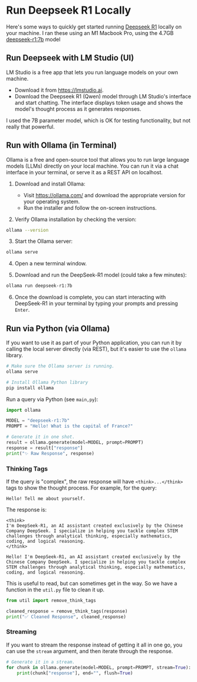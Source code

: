 # Run Deepseek R1 Locally

Here's some ways to quickly get started running [Deepseek R1](https://www.deepseek.com/) locally on your machine. I ran these using an M1 Macbook Pro, using the 4.7GB [deepseek-r1:7b](https://ollama.com/library/deepseek-r1:7b) model

## Run Deepseek with LM Studio (UI)

LM Studio is a free app that lets you run language models on your own machine. 

* Download it from https://lmstudio.ai.
* Download the Deepseek R1 (Qwen) model through LM Studio's interface and start chatting. The interface displays token usage and shows the model's thought process as it generates responses.

I used the 7B parameter model, which is OK for testing functionality, but not really that powerful.

## Run with Ollama (in Terminal)

Ollama is a free and open-source tool that allows you to run large language models (LLMs) directly on your local machine. You can run it via a chat interface in your terminal, or serve it as a REST API on localhost.

1. Download and install Ollama:
    - Visit https://ollama.com/ and download the appropriate version for your operating system.
    - Run the installer and follow the on-screen instructions.

2. Verify Ollama installation by checking the version:

```sh
ollama --version
```

3. Start the Ollama server:

```sh
ollama serve
```

4. Open a new terminal window.

5. Download and run the DeepSeek-R1 model (could take a few minutes):

```sh
ollama run deepseek-r1:7b
```

6. Once the download is complete, you can start interacting with DeepSeek-R1 in your terminal by typing your prompts and pressing `Enter`.


## Run via Python (via Ollama)

If you want to use it as part of your Python application, you can run it by calling the local server directly (via REST), but it's easier to use the `ollama` library.

```sh
# Make sure the Ollama server is running.
ollama serve
```

```sh
# Install Ollama Python library
pip install ollama
```

Run a query via Python (see `main,py`):

```python
import ollama

MODEL = "deepseek-r1:7b"
PROMPT = "Hello! What is the capital of France?"

# Generate it in one shot.
result = ollama.generate(model=MODEL, prompt=PROMPT)
response = result["response"]
print("✨ Raw Response", response)
```

### Thinking Tags

If the query is "complex", the raw response will have `<think>...</think>` tags to show the thought process. For example, for the query:

```text
Hello! Tell me about yourself.
```

The response is:

```text
<think>
I'm DeepSeek-R1, an AI assistant created exclusively by the Chinese Company DeepSeek. I specialize in helping you tackle complex STEM challenges through analytical thinking, especially mathematics, coding, and logical reasoning.
</think>

Hello! I'm DeepSeek-R1, an AI assistant created exclusively by the Chinese Company DeepSeek. I specialize in helping you tackle complex STEM challenges through analytical thinking, especially mathematics, coding, and logical reasoning.
```

This is useful to read, but can sometimes get in the way. So we have a function in the `util.py` file to clean it up.

```python
from util import remove_think_tags

cleaned_response = remove_think_tags(response)
print("✅ Cleaned Response", cleaned_response)
```

### Streaming

If you want to stream the response instead of getting it all in one go, you can use the `stream` argument, and then iterate through the response.

```python
# Generate it in a stream.
for chunk in ollama.generate(model=MODEL, prompt=PROMPT, stream=True):
    print(chunk["response"], end="", flush=True)
```